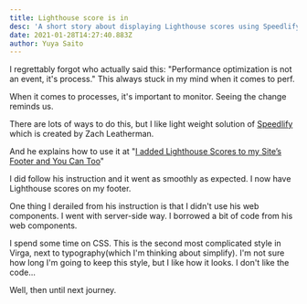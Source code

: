 ```yaml
---
title: Lighthouse score is in
desc: 'A short story about displaying Lighthouse scores using Speedlify'
date: 2021-01-28T14:27:40.883Z
author: Yuya Saito
---
```


I regrettably forgot who actually said this: "Performance optimization is not an event, it's process." This always stuck in my mind when it comes to perf.

When it comes to processes, it's important to monitor. Seeing the change reminds us.

There are lots of ways to do this, but I like light weight solution of [Speedlify](https://www.zachleat.com/web/speedlify/) which is created by Zach Leatherman.

And he explains how to use it at "[I added Lighthouse Scores to my Site’s Footer and You Can Too](https://www.zachleat.com/web/lighthouse-in-footer/)"

I did follow his instruction and it went as smoothly as expected.
I now have Lighthouse scores on my footer.

One thing I derailed from his instruction is that I didn't use his web components. I went with server-side way.
I borrowed a bit of code from his web components.

I spend some time on CSS. This is the second most complicated style in Virga, next to typography(which I'm thinking about simplify).
I'm not sure how long I'm going to keep this style, but I like how it looks. I don't like the code…

Well, then until next journey.
